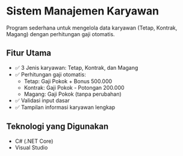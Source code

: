 # Sistem Manajemen Karyawan

Program sederhana untuk mengelola data karyawan (Tetap, Kontrak, Magang) dengan perhitungan gaji otomatis.

## Fitur Utama
- ✅ 3 Jenis karyawan: Tetap, Kontrak, dan Magang
- ✅ Perhitungan gaji otomatis:
  - Tetap: Gaji Pokok + Bonus 500.000
  - Kontrak: Gaji Pokok - Potongan 200.000  
  - Magang: Gaji Pokok (tanpa perubahan)
- ✅ Validasi input dasar
- ✅ Tampilan informasi karyawan lengkap

## Teknologi yang Digunakan
- C# (.NET Core)
- Visual Studio
